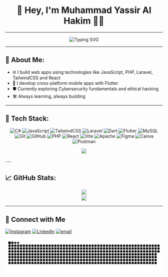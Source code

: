 <h1 align="center">👋 Hey, I'm Muhammad Yassir Al Hakim 👨‍💻</h1>

---

<div align="center">
  <img src="https://readme-typing-svg.herokuapp.com?font=Fira+Code&weight=500&pause=1000&color=61DAFB&center=true&vCenter=true&width=535&lines=Web+Developer+%7C+Mobile+Developer;" alt="Typing SVG" />
</div>

---

## 🚀 About Me:

- 🌐 I build web apps using technologies like JavaScript, PHP, Laravel, TailwindCSS and React
- 📱 I develop cross-platform mobile apps with Flutter
- 🛡️ Currently exploring Cybersecurity fundamentals and ethical hacking
- 🛠️ Always learning, always building

---

## 🧠 Tech Stack:
<div align="center">

![C#](https://img.shields.io/badge/c%23-%23239120.svg?style=for-the-badge&logo=csharp&logoColor=white) 
![JavaScript](https://img.shields.io/badge/javascript-%23323330.svg?style=for-the-badge&logo=javascript&logoColor=%23F7DF1E) 
![TailwindCSS](https://img.shields.io/badge/tailwindcss-%2338B2AC.svg?style=for-the-badge&logo=tailwind-css&logoColor=white) 
![Laravel](https://img.shields.io/badge/laravel-%23FF2D20.svg?style=for-the-badge&logo=laravel&logoColor=white) 
![Dart](https://img.shields.io/badge/dart-%230175C2.svg?style=for-the-badge&logo=dart&logoColor=white) 
![Flutter](https://img.shields.io/badge/Flutter-%2302569B.svg?style=for-the-badge&logo=Flutter&logoColor=white) 
![MySQL](https://img.shields.io/badge/mysql-4479A1.svg?style=for-the-badge&logo=mysql&logoColor=white)  
![Git](https://img.shields.io/badge/git-%23F05033.svg?style=for-the-badge&logo=git&logoColor=white) 
![GitHub](https://img.shields.io/badge/github-%23121011.svg?style=for-the-badge&logo=github&logoColor=white) 
![PHP](https://img.shields.io/badge/php-%23777BB4.svg?style=for-the-badge&logo=php&logoColor=white) 
![React](https://img.shields.io/badge/react-%2320232a.svg?style=for-the-badge&logo=react&logoColor=%2361DAFB) 
![Vite](https://img.shields.io/badge/vite-%23646CFF.svg?style=for-the-badge&logo=vite&logoColor=white) 
![Apache](https://img.shields.io/badge/apache-%23D42029.svg?style=for-the-badge&logo=apache&logoColor=white) 
![Figma](https://img.shields.io/badge/figma-%23F24E1E.svg?style=for-the-badge&logo=figma&logoColor=white) 
![Canva](https://img.shields.io/badge/Canva-%2300C4CC.svg?style=for-the-badge&logo=Canva&logoColor=white) 
![Postman](https://img.shields.io/badge/Postman-FF6C37?style=for-the-badge&logo=postman&logoColor=white)

</div>


<p align="center">
  <a href="https://skillicons.dev">
    <img src="https://skillicons.dev/icons?i=github,kali,linux,redhat" />
  </a>
</p>
---



## 📈 GitHub Stats:

<div align="center">
  <img src="https://github-readme-stats.vercel.app/api?username=Yassir-p&theme=gotham&hide_border=false&include_all_commits=false&count_private=false" />
<br/>
  <img src="https://nirzak-streak-stats.vercel.app/?user=Yassir-p&theme=gotham&hide_border=false" />
</div>

---

## 🤝 Connect with Me

[![Instagram](https://img.shields.io/badge/-Instagram-E4405F?style=flat&logo=instagram&logoColor=white)](https://www.instagram.com/yassirr404/)
[![LinkedIn](https://img.shields.io/badge/-LinkedIn-0077B5?style=flat&logo=linkedin&logoColor=white)](https://linkedin.com/in/https://www.linkedin.com/in/muhammad-yassir-al-hakim-0abba8355/)
[![email](https://img.shields.io/badge/Email-D14836?logo=gmail&logoColor=white)](mailto:myassiralhakim@gmail.com) 

<picture>
  <source media="(prefers-color-scheme: dark)" srcset="https://raw.githubusercontent.com/Yassir-p/Yassir-p/output/github-snake-dark.svg" />
  <source media="(prefers-color-scheme: light)" srcset="https://raw.githubusercontent.com/Yassir-p/Yassir-p/output/github-snake.svg" />
  <img alt="github-snake" src="https://raw.githubusercontent.com/Yassir-p/Yassir-p/output/github-snake.svg" />
</picture>

###
